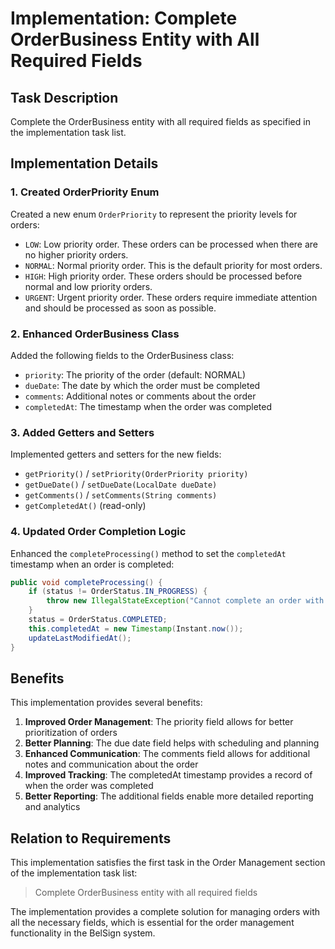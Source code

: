 # Implementation: Complete OrderBusiness Entity with All Required Fields

## Task Description
Complete the OrderBusiness entity with all required fields as specified in the implementation task list.

## Implementation Details

### 1. Created OrderPriority Enum
Created a new enum `OrderPriority` to represent the priority levels for orders:
- `LOW`: Low priority order. These orders can be processed when there are no higher priority orders.
- `NORMAL`: Normal priority order. This is the default priority for most orders.
- `HIGH`: High priority order. These orders should be processed before normal and low priority orders.
- `URGENT`: Urgent priority order. These orders require immediate attention and should be processed as soon as possible.

### 2. Enhanced OrderBusiness Class
Added the following fields to the OrderBusiness class:
- `priority`: The priority of the order (default: NORMAL)
- `dueDate`: The date by which the order must be completed
- `comments`: Additional notes or comments about the order
- `completedAt`: The timestamp when the order was completed

### 3. Added Getters and Setters
Implemented getters and setters for the new fields:
- `getPriority()` / `setPriority(OrderPriority priority)`
- `getDueDate()` / `setDueDate(LocalDate dueDate)`
- `getComments()` / `setComments(String comments)`
- `getCompletedAt()` (read-only)

### 4. Updated Order Completion Logic
Enhanced the `completeProcessing()` method to set the `completedAt` timestamp when an order is completed:
```java
public void completeProcessing() {
    if (status != OrderStatus.IN_PROGRESS) {
        throw new IllegalStateException("Cannot complete an order with status: " + status);
    }
    status = OrderStatus.COMPLETED;
    this.completedAt = new Timestamp(Instant.now());
    updateLastModifiedAt();
}
```

## Benefits
This implementation provides several benefits:
1. **Improved Order Management**: The priority field allows for better prioritization of orders
2. **Better Planning**: The due date field helps with scheduling and planning
3. **Enhanced Communication**: The comments field allows for additional notes and communication about the order
4. **Improved Tracking**: The completedAt timestamp provides a record of when the order was completed
5. **Better Reporting**: The additional fields enable more detailed reporting and analytics

## Relation to Requirements
This implementation satisfies the first task in the Order Management section of the implementation task list:
> Complete OrderBusiness entity with all required fields

The implementation provides a complete solution for managing orders with all the necessary fields, which is essential for the order management functionality in the BelSign system.